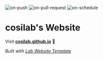 
  ![on-push](../../actions/workflows/on-push.yaml/badge.svg)
  ![on-pull-request](../../actions/workflows/on-pull-request.yaml/badge.svg)
  ![on-schedule](../../actions/workflows/on-schedule.yaml/badge.svg)

  # cosilab's Website

  Visit **[cosilab.github.io](https://cosilab.github.io)** 🚀

  _Built with [Lab Website Template](https://greene-lab.gitbook.io/lab-website-template-docs)_
